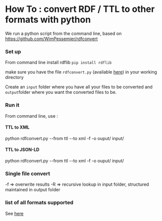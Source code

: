 # How To : convert RDF / TTL to other formats with python

We run a python script from the command line, based on https://github.com/WimPessemier/rdfconvert  


### Set up
From command line install rdflib
`pip install rdflib`

make sure you have the file `rdfconvert.py` (available [here](https://github.com/WimPessemier/rdfconvert )) in your working directory

Create an `input` folder where you have all your files to be converted and `output`folder where you want the converted files to be.

### Run it
From command line, use : 

#### TTL to XML
python rdfconvert.py --from ttl --to xml -f -o ouput/ input/

#### TTL to JSON-LD 
python rdfconvert.py --from ttl --to xml -f -o ouput/ input/

###  Single file convert

-f => overwrite results
-R => recursive lookup in input folder, structured maintained in output folder

### list of all formats supported

See [here](https://github.com/WimPessemier/rdfconvert)

